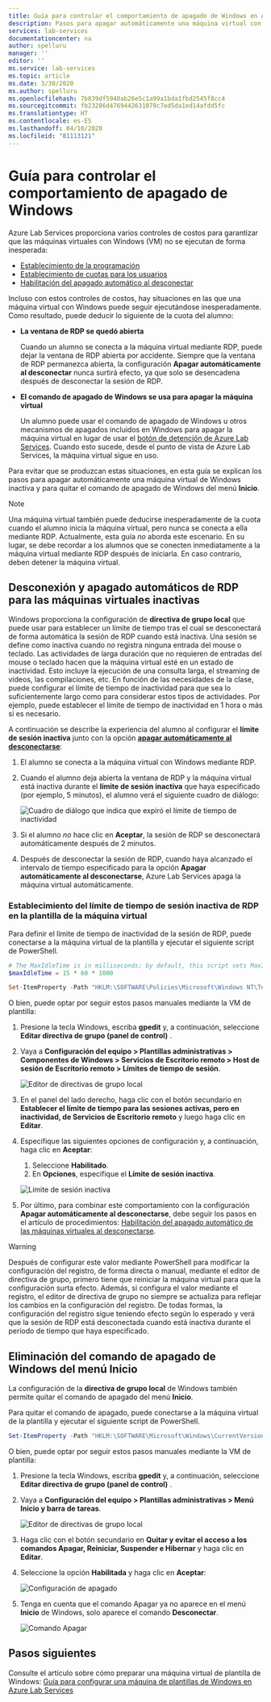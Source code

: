 ```yaml
---
title: Guía para controlar el comportamiento de apagado de Windows en Azure Lab Services | Microsoft Docs
description: Pasos para apagar automáticamente una máquina virtual con Windows inactiva y quitar el comando de apagado de Windows.
services: lab-services
documentationcenter: na
author: spelluru
manager: ''
editor: ''
ms.service: lab-services
ms.topic: article
ms.date: 3/30/2020
ms.author: spelluru
ms.openlocfilehash: 7b839df5940ab26e5c1a99a1bda1fbd2545f8cc4
ms.sourcegitcommit: fb23286d4769442631079c7ed5da1ed14afdd5fc
ms.translationtype: HT
ms.contentlocale: es-ES
ms.lasthandoff: 04/10/2020
ms.locfileid: "81113121"
---
```

# <a name="guide-to-controlling-windows-shutdown-behavior"></a>Guía para controlar el comportamiento de apagado de Windows

Azure Lab Services proporciona varios controles de costos para garantizar que las máquinas virtuales con Windows (VM) no se ejecutan de forma inesperada:
 - [Establecimiento de la programación](https://docs.microsoft.com/azure/lab-services/classroom-labs/tutorial-setup-classroom-lab#set-a-schedule-for-the-lab)
 - [Establecimiento de cuotas para los usuarios](https://docs.microsoft.com/azure/lab-services/classroom-labs/how-to-configure-student-usage#set-quotas-for-users)
 - [Habilitación del apagado automático al desconectar](https://docs.microsoft.com/azure/lab-services/classroom-labs/how-to-enable-shutdown-disconnect)

Incluso con estos controles de costos, hay situaciones en las que una máquina virtual con Windows puede seguir ejecutándose inesperadamente. Como resultado, puede deducir lo siguiente de la cuota del alumno:

- **La ventana de RDP se quedó abierta**
  
    Cuando un alumno se conecta a la máquina virtual mediante RDP, puede dejar la ventana de RDP abierta por accidente.  Siempre que la ventana de RDP permanezca abierta, la configuración **Apagar automáticamente al desconectar** nunca surtirá efecto, ya que solo se desencadena después de desconectar la sesión de RDP.

- **El comando de apagado de Windows se usa para apagar la máquina virtual**
  
    Un alumno puede usar el comando de apagado de Windows u otros mecanismos de apagados incluidos en Windows para apagar la máquina virtual en lugar de usar el [botón de detención de Azure Lab Services](https://docs.microsoft.com/azure/lab-services/classroom-labs/how-to-use-classroom-lab#start-or-stop-the-vm).  Cuando esto sucede, desde el punto de vista de Azure Lab Services, la máquina virtual sigue en uso.
    
Para evitar que se produzcan estas situaciones, en esta guía se explican los pasos para apagar automáticamente una máquina virtual de Windows inactiva y para quitar el comando de apagado de Windows del menú **Inicio**.  

> [!NOTE]
> Una máquina virtual también puede deducirse inesperadamente de la cuota cuando el alumno inicia la máquina virtual, pero nunca se conecta a ella mediante RDP.  Actualmente, esta guía *no* aborda este escenario.  En su lugar, se debe recordar a los alumnos que se conecten inmediatamente a la máquina virtual mediante RDP después de iniciarla. En caso contrario, deben detener la máquina virtual.

## <a name="automatic-rdp-disconnect-and-shutdown-for-idle-vm"></a>Desconexión y apagado automáticos de RDP para las máquinas virtuales inactivas

Windows proporciona la configuración de  **directiva de grupo local** que puede usar para establecer un límite de tiempo tras el cual se desconectará de forma automática la sesión de RDP cuando está inactiva.  Una sesión se define como inactiva cuando *no* registra ninguna entrada del mouse o teclado.  Las actividades de larga duración que no requieren de entradas del mouse o teclado hacen que la máquina virtual esté en un estado de inactividad.  Esto incluye la ejecución de una consulta larga, el streaming de vídeos, las compilaciones, etc.  En función de las necesidades de la clase, puede configurar el límite de tiempo de inactividad para que sea lo suficientemente largo como para considerar estos tipos de actividades.  Por ejemplo, puede establecer el límite de tiempo de inactividad en 1 hora o más si es necesario.

A continuación se describe la experiencia del alumno al configurar el **límite de sesión inactiva** junto con la opción [**apagar automáticamente al desconectarse**](https://docs.microsoft.com/azure/lab-services/classroom-labs/how-to-enable-shutdown-disconnect):
 1. El alumno se conecta a la máquina virtual con Windows mediante RDP.
 2. Cuando el alumno deja abierta la ventana de RDP y la máquina virtual está inactiva durante el **límite de sesión inactiva** que haya especificado (por ejemplo, 5 minutos), el alumno verá el siguiente cuadro de diálogo:

    ![Cuadro de diálogo que indica que expiró el límite de tiempo de inactividad](../media/how-to-windows-shutdown/idle-time-expired.png)

1. Si el alumno *no* hace clic en **Aceptar**, la sesión de RDP se desconectará automáticamente después de 2 minutos.
2. Después de desconectar la sesión de RDP, cuando haya alcanzado el intervalo de tiempo especificado para la opción **Apagar automáticamente al desconectarse**, Azure Lab Services apaga la máquina virtual automáticamente.

### <a name="set-rdp-idle-session-time-limit-on-the-template-vm"></a>Establecimiento del límite de tiempo de sesión inactiva de RDP en la plantilla de la máquina virtual

Para definir el límite de tiempo de inactividad de la sesión de RDP, puede conectarse a la máquina virtual de la plantilla y ejecutar el siguiente script de PowerShell.

```powershell
# The MaxIdleTime is in milliseconds; by default, this script sets MaxIdleTime to 15 minutes.
$maxIdleTime = 15 * 60 * 1000

Set-ItemProperty -Path "HKLM:\SOFTWARE\Policies\Microsoft\Windows NT\Terminal Services" -Name "MaxIdleTime" -Value $maxIdleTime -Force
```
O bien, puede optar por seguir estos pasos manuales mediante la VM de plantilla:

1. Presione la tecla Windows, escriba **gpedit** y, a continuación, seleccione **Editar directiva de grupo (panel de control)** .

1. Vaya a **Configuración del equipo > Plantillas administrativas > Componentes de Windows > Servicios de Escritorio remoto > Host de sesión de Escritorio remoto > Límites de tiempo de sesión**.  

    ![Editor de directivas de grupo local](../media/how-to-windows-shutdown/group-policy-idle.png)
   
1. En el panel del lado derecho, haga clic con el botón secundario en **Establecer el límite de tiempo para las sesiones activas, pero en inactividad, de Servicios de Escritorio remoto** y luego haga clic en **Editar**.

1. Especifique las siguientes opciones de configuración y, a continuación, haga clic en **Aceptar**:
   1. Seleccione **Habilitado**.
   1. En **Opciones**, especifique el **Límite de sesión inactiva**.

    ![Límite de sesión inactiva](../media/how-to-windows-shutdown/edit-idle-time-limit.png)

1. Por último, para combinar este comportamiento con la configuración **Apagar automáticamente al desconectarse**, debe seguir los pasos en el artículo de procedimientos: [Habilitación del apagado automático de las máquinas virtuales al desconectarse](https://docs.microsoft.com/azure/lab-services/classroom-labs/how-to-enable-shutdown-disconnect).

> [!WARNING]
> Después de configurar este valor mediante PowerShell para modificar la configuración del registro, de forma directa o manual, mediante el editor de directiva de grupo, primero tiene que reiniciar la máquina virtual para que la configuración surta efecto.  Además, si configura el valor mediante el registro, el editor de directiva de grupo no siempre se actualiza para reflejar los cambios en la configuración del registro. De todas formas, la configuración del registro sigue teniendo efecto según lo esperado y verá que la sesión de RDP está desconectada cuando está inactiva durante el período de tiempo que haya especificado.

## <a name="remove-windows-shutdown-command-from-start-menu"></a>Eliminación del comando de apagado de Windows del menú Inicio

La configuración de la **directiva de grupo local** de Windows también permite quitar el comando de apagado del menú **Inicio**.

Para quitar el comando de apagado, puede conectarse a la máquina virtual de la plantilla y ejecutar el siguiente script de PowerShell.

```powershell
Set-ItemProperty -Path "HKLM:\SOFTWARE\Microsoft\Windows\CurrentVersion\Policies\Explorer" -Name "HidePowerOptions" -Value 1 -Force
```

O bien, puede optar por seguir estos pasos manuales mediante la VM de plantilla:

1. Presione la tecla Windows, escriba **gpedit** y, a continuación, seleccione **Editar directiva de grupo (panel de control)** .

1. Vaya a **Configuración del equipo > Plantillas administrativas > Menú Inicio y barra de tareas**.  

    ![Editor de directivas de grupo local](../media/how-to-windows-shutdown/group-policy-shutdown.png)

1. Haga clic con el botón secundario en **Quitar y evitar el acceso a los comandos Apagar, Reiniciar, Suspender e Hibernar** y haga clic en **Editar**.

1. Seleccione la opción **Habilitada** y haga clic en **Aceptar**:
 
   ![Configuración de apagado](../media/how-to-windows-shutdown/edit-shutdown.png)

1. Tenga en cuenta que el comando Apagar ya no aparece en el menú **Inicio** de Windows, solo aparece el comando **Desconectar**.

    ![Comando Apagar](../media/how-to-windows-shutdown/start-menu.png)

## <a name="next-steps"></a>Pasos siguientes
Consulte el artículo sobre cómo preparar una máquina virtual de plantilla de Windows: [Guía para configurar una máquina de plantillas de Windows en Azure Lab Services](how-to-prepare-windows-template.md)
